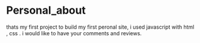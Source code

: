 # Personal_about
thats my first project to build my first peronal site, i used  javascript with html , css . i would like to have your comments and reviews.
